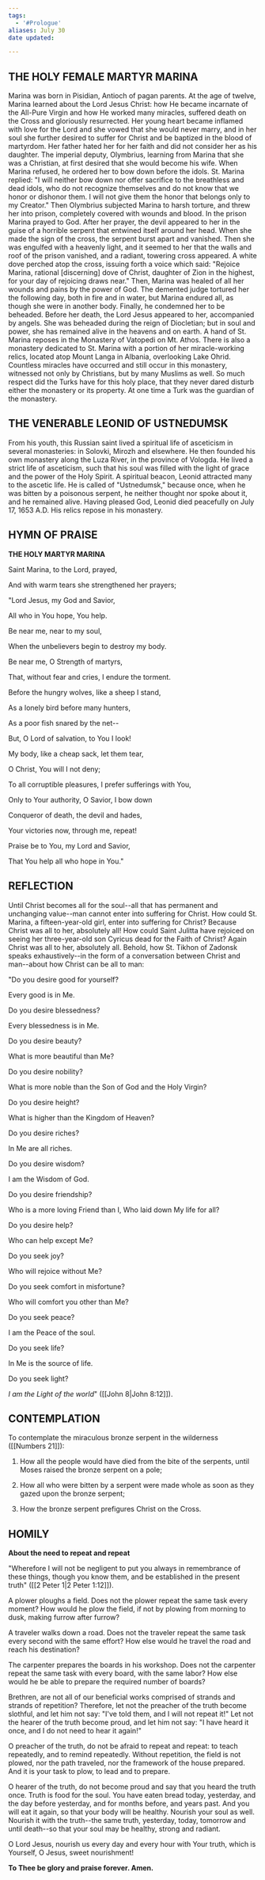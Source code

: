 ```yaml
---
tags:
  - '#Prologue'
aliases: July 30
date updated:

---
```


## THE HOLY FEMALE MARTYR MARINA

Marina was born in Pisidian, Antioch of pagan parents. At the age of twelve, Marina learned about the Lord Jesus Christ: how He became incarnate of the All-Pure Virgin and how He worked many miracles, suffered death on the Cross and gloriously resurrected. Her young heart became inflamed with love for the Lord and she vowed that she would never marry, and in her soul she further desired to suffer for Christ and be baptized in the blood of martyrdom. Her father hated her for her faith and did not consider her as his daughter. The imperial deputy, Olymbrius, learning from Marina that she was a Christian, at first desired that she would become his wife. When Marina refused, he ordered her to bow down before the idols. St. Marina replied: "I will neither bow down nor offer sacrifice to the breathless and dead idols, who do not recognize themselves and do not know that we honor or dishonor them. I will not give them the honor that belongs only to my Creator." Then Olymbrius subjected Marina to harsh torture, and threw her into prison, completely covered with wounds and blood. In the prison Marina prayed to God. After her prayer, the devil appeared to her in the guise of a horrible serpent that entwined itself around her head. When she made the sign of the cross, the serpent burst apart and vanished. Then she was engulfed with a heavenly light, and it seemed to her that the walls and roof of the prison vanished, and a radiant, towering cross appeared. A white dove perched atop the cross, issuing forth a voice which said: "Rejoice Marina, rational [discerning] dove of Christ, daughter of Zion in the highest, for your day of rejoicing draws near." Then, Marina was healed of all her wounds and pains by the power of God. The demented judge tortured her the following day, both in fire and in water, but Marina endured all, as though she were in another body. Finally, he condemned her to be beheaded. Before her death, the Lord Jesus appeared to her, accompanied by angels. She was beheaded during the reign of Diocletian; but in soul and power, she has remained alive in the heavens and on earth. A hand of St. Marina reposes in the Monastery of Vatopedi on Mt. Athos. There is also a monastery dedicated to St. Marina with a portion of her miracle-working relics, located atop Mount Langa in Albania, overlooking Lake Ohrid. Countless miracles have occurred and still occur in this monastery, witnessed not only by Christians, but by many Muslims as well. So much respect did the Turks have for this holy place, that they never dared disturb either the monastery or its property. At one time a Turk was the guardian of the monastery.

## THE VENERABLE LEONID OF USTNEDUMSK

From his youth, this Russian saint lived a spiritual life of asceticism in several monasteries: in Solovki, Mirozh and elsewhere. He then founded his own monastery along the Luza River, in the province of Vologda. He lived a strict life of asceticism, such that his soul was filled with the light of grace and the power of the Holy Spirit. A spiritual beacon, Leonid attracted many to the ascetic life. He is called of "Ustnedumsk," because once, when he was bitten by a poisonous serpent, he neither thought nor spoke about it, and he remained alive. Having pleased God, Leonid died peacefully on July 17, 1653 A.D. His relics repose in his monastery.

## HYMN OF PRAISE

**THE HOLY MARTYR MARINA**

Saint Marina, to the Lord, prayed,

And with warm tears she strengthened her prayers;

"Lord Jesus, my God and Savior,

All who in You hope, You help.

Be near me, near to my soul,

When the unbelievers begin to destroy my body.

Be near me, O Strength of martyrs,

That, without fear and cries, I endure the torment.

Before the hungry wolves, like a sheep I stand,

As a lonely bird before many hunters,

As a poor fish snared by the net--

But, O Lord of salvation, to You I look!

My body, like a cheap sack, let them tear,

O Christ, You will I not deny;

To all corruptible pleasures, I prefer sufferings with You,

Only to Your authority, O Savior, I bow down

Conqueror of death, the devil and hades,

Your victories now, through me, repeat!

Praise be to You, my Lord and Savior,

That You help all who hope in You."

## REFLECTION

Until Christ becomes all for the soul--all that has permanent and unchanging value--man cannot enter into suffering for Christ. How could St. Marina, a fifteen-year-old girl, enter into suffering for Christ? Because Christ was all to her, absolutely all! How could Saint Julitta have rejoiced on seeing her three-year-old son Cyricus dead for the Faith of Christ? Again Christ was all to her, absolutely all. Behold, how St. Tikhon of Zadonsk speaks exhaustively--in the form of a conversation between Christ and man--about how Christ can be all to man:

"Do you desire good for yourself?

Every good is in Me.

Do you desire blessedness?

Every blessedness is in Me.

Do you desire beauty?

What is more beautiful than Me?

Do you desire nobility?

What is more noble than the Son of God and the Holy Virgin?

Do you desire height?

What is higher than the Kingdom of Heaven?

Do you desire riches?

In Me are all riches.

Do you desire wisdom?

I am the Wisdom of God.

Do you desire friendship?

Who is a more loving Friend than I, Who laid down My life for all?

Do you desire help?

Who can help except Me?

Do you seek joy?

Who will rejoice without Me?

Do you seek comfort in misfortune?

Who will comfort you other than Me?

Do you seek peace?

I am the Peace of the soul.

Do you seek life?

In Me is the source of life.

Do you seek light?

_I am the Light of the world_" ([[John 8|John 8:12]]).

## CONTEMPLATION

To contemplate the miraculous bronze serpent in the wilderness ([[Numbers 21]]):

1.  How all the people would have died from the bite of the serpents, until Moses raised the bronze serpent on a pole;

1.  How all who were bitten by a serpent were made whole as soon as they gazed upon the bronze serpent;

1.  How the bronze serpent prefigures Christ on the Cross.

## HOMILY

**About the need to repeat and repeat**

"Wherefore I will not be negligent to put you always in remembrance of these things, though you know them, and be established in the present truth" ([[2 Peter 1|2 Peter 1:12]]).

A plower ploughs a field. Does not the plower repeat the same task every moment? How would he plow the field, if not by plowing from morning to dusk, making furrow after furrow?

A traveler walks down a road. Does not the traveler repeat the same task every second with the same effort? How else would he travel the road and reach his destination?

The carpenter prepares the boards in his workshop. Does not the carpenter repeat the same task with every board, with the same labor? How else would he be able to prepare the required number of boards?

Brethren, are not all of our beneficial works comprised of strands and strands of repetition? Therefore, let not the preacher of the truth become slothful, and let him not say: "I've told them, and I will not repeat it!" Let not the hearer of the truth become proud, and let him not say: "I have heard it once, and I do not need to hear it again!"

O preacher of the truth, do not be afraid to repeat and repeat: to teach repeatedly, and to remind repeatedly. Without repetition, the field is not plowed, nor the path traveled, nor the framework of the house prepared. And it is your task to plow, to lead and to prepare.

O hearer of the truth, do not become proud and say that you heard the truth once. Truth is food for the soul. You have eaten bread today, yesterday, and the day before yesterday, and for months before, and years past. And you will eat it again, so that your body will be healthy. Nourish your soul as well. Nourish it with the truth--the same truth, yesterday, today, tomorrow and until death--so that your soul may be healthy, strong and radiant.

O Lord Jesus, nourish us every day and every hour with Your truth, which is Yourself, O Jesus, sweet nourishment!

**To Thee be glory and praise forever. Amen.**
